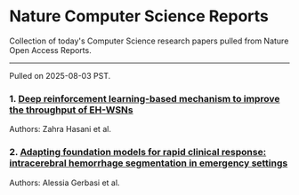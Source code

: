 # Nature Computer Science Reports

Collection of today's Computer Science research papers pulled from Nature Open Access Reports.

---

Pulled on 2025-08-03 PST.

### 1. [Deep reinforcement learning-based mechanism to improve the throughput of EH-WSNs](https://www.nature.com/articles/s41598-025-14111-y)

Authors: Zahra Hasani et al.

### 2. [Adapting foundation models for rapid clinical response: intracerebral hemorrhage segmentation in emergency settings](https://www.nature.com/articles/s41598-025-13742-5)

Authors: Alessia Gerbasi et al.


